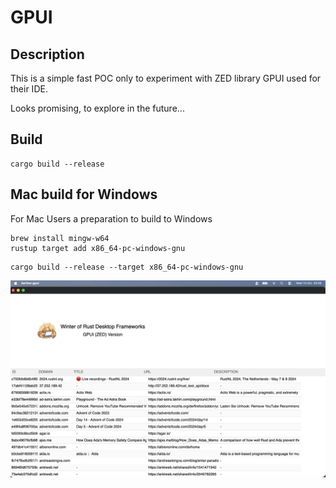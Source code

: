 # GPUI

## Description

This is a simple fast POC only to experiment with ZED library GPUI used for their IDE.

Looks promising, to explore in the future...

## Build

```shell
cargo build --release
```

## Mac build for Windows

For Mac Users a preparation to build to Windows

```
brew install mingw-w64
rustup target add x86_64-pc-windows-gnu
```

```shell
cargo build --release --target x86_64-pc-windows-gnu
```

![alt text](docs/screenshot.png "screenshot")